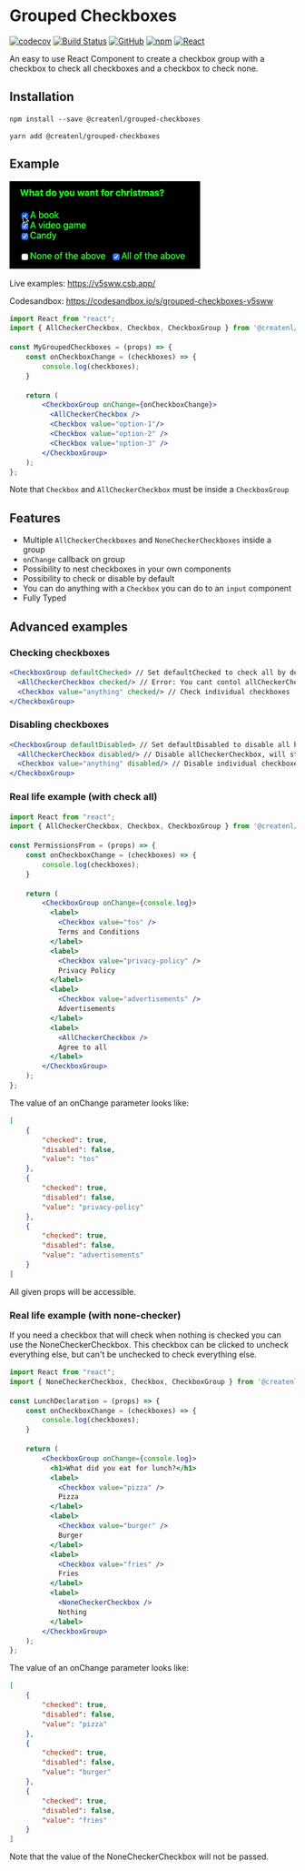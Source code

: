 # Grouped Checkboxes
[![codecov](https://codecov.io/gh/createnl/grouped-checkboxes/branch/master/graph/badge.svg)](https://codecov.io/gh/createnl/grouped-checkboxes)
[![Build Status](https://travis-ci.org/createnl/grouped-checkboxes.svg?branch=master)](https://travis-ci.org/createnl/grouped-checkboxes)
[![GitHub](https://img.shields.io/github/license/createnl/grouped-checkboxes)](https://github.com/createnl/grouped-checkboxes/blob/master/LICENSE)
[![npm](https://img.shields.io/npm/dt/@createnl/grouped-checkboxes)](https://www.npmjs.com/package/@createnl/grouped-checkboxes)
[![React](https://img.shields.io/badge/React-^16.8.0-brightgreen)](https://github.com/facebook/react)

An easy to use React Component to create a checkbox group with a checkbox to check all checkboxes and a checkbox to check none.

## Installation
```
npm install --save @createnl/grouped-checkboxes
```
```
yarn add @createnl/grouped-checkboxes
```

## Example
[![See examples](example.gif)](https://v5sww.csb.app/)

Live examples: https://v5sww.csb.app/

Codesandbox: https://codesandbox.io/s/grouped-checkboxes-v5sww

``` jsx harmony
import React from "react";
import { AllCheckerCheckbox, Checkbox, CheckboxGroup } from '@createnl/grouped-checkboxes';

const MyGroupedCheckboxes = (props) => {
    const onCheckboxChange = (checkboxes) => {
        console.log(checkboxes);
    }    

    return (
        <CheckboxGroup onChange={onCheckboxChange}>
          <AllCheckerCheckbox />
          <Checkbox value="option-1"/>
          <Checkbox value="option-2" />
          <Checkbox value="option-3" />
        </CheckboxGroup>
    );
};
```
Note that `Checkbox` and `AllCheckerCheckbox` must be inside a `CheckboxGroup`

## Features
- Multiple `AllCheckerCheckboxes` and `NoneCheckerCheckboxes` inside a group
- `onChange` callback on group
- Possibility to nest checkboxes in your own components
- Possibility to check or disable by default
- You can do anything with a `Checkbox` you can do to an `input` component
- Fully Typed

## Advanced examples

### Checking checkboxes
```jsx harmony
<CheckboxGroup defaultChecked> // Set defaultChecked to check all by default
  <AllCheckerCheckbox checked/> // Error: You cant contol allCheckerCheckboxes individually (will check automatically if necessary)
  <Checkbox value="anything" checked/> // Check individual checkboxes
</CheckboxGroup>
```

### Disabling checkboxes
```jsx harmony
<CheckboxGroup defaultDisabled> // Set defaultDisabled to disable all by default
  <AllCheckerCheckbox disabled/> // Disable allCheckerCheckbox, will still check if all checkboxes are checked
  <Checkbox value="anything" disabled/> // Disable individual checkboxes
</CheckboxGroup>
```

### Real life example (with check all)
``` jsx harmony
import React from "react";
import { AllCheckerCheckbox, Checkbox, CheckboxGroup } from '@createnl/grouped-checkboxes';

const PermissionsFrom = (props) => {
    const onCheckboxChange = (checkboxes) => {
        console.log(checkboxes);
    }    

    return (
        <CheckboxGroup onChange={console.log}>
          <label>
            <Checkbox value="tos" />
            Terms and Conditions
          </label>
          <label>
            <Checkbox value="privacy-policy" />
            Privacy Policy
          </label>
          <label>
            <Checkbox value="advertisements" />
            Advertisements
          </label>
          <label>
            <AllCheckerCheckbox />
            Agree to all
          </label>
        </CheckboxGroup>
    );
};
```

The value of an onChange parameter looks like:
```json
[
    {
        "checked": true,
        "disabled": false,
        "value": "tos"
    },
    {
        "checked": true,
        "disabled": false,
        "value": "privacy-policy"
    }, 
    {
        "checked": true,
        "disabled": false,
        "value": "advertisements"
    }
]
```
All given props will be accessible.

### Real life example (with none-checker)
If you need a checkbox that will check when nothing is checked you can use the NoneCheckerCheckbox.
This checkbox can be clicked to uncheck everything else, but can't be unchecked to check everything else. 

``` jsx harmony
import React from "react";
import { NoneCheckerCheckbox, Checkbox, CheckboxGroup } from '@createnl/grouped-checkboxes';

const LunchDeclaration = (props) => {
    const onCheckboxChange = (checkboxes) => {
        console.log(checkboxes);
    }    

    return (
        <CheckboxGroup onChange={console.log}>
          <h1>What did you eat for lunch?</h1>
          <label>
            <Checkbox value="pizza" />
            Pizza
          </label>
          <label>
            <Checkbox value="burger" />
            Burger
          </label>
          <label>
            <Checkbox value="fries" />
            Fries
          </label>
          <label>
            <NoneCheckerCheckbox />
            Nothing
          </label>
        </CheckboxGroup>
    );
};
```
The value of an onChange parameter looks like:
```json
[
    {
        "checked": true,
        "disabled": false,
        "value": "pizza"
    },
    {
        "checked": true,
        "disabled": false,
        "value": "burger"
    }, 
    {
        "checked": true,
        "disabled": false,
        "value": "fries"
    }
]
```
Note that the value of the NoneCheckerCheckbox will not be passed.
